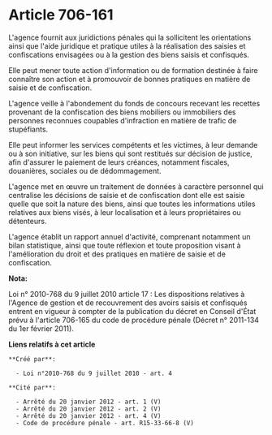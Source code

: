# Article 706-161

L'agence fournit aux juridictions pénales qui la sollicitent les orientations ainsi que l'aide juridique et pratique utiles à
la réalisation des saisies et confiscations envisagées ou à la gestion des biens saisis et confisqués. 

Elle peut mener toute action d'information ou de formation destinée à faire connaître son action et à promouvoir de bonnes
pratiques en matière de saisie et de confiscation. 

L'agence veille à l'abondement du fonds de concours recevant les recettes provenant de la confiscation des biens mobiliers ou
immobiliers des personnes reconnues coupables d'infraction en matière de trafic de stupéfiants. 

Elle peut informer les services compétents et les victimes, à leur demande ou à son initiative, sur les biens qui sont
restitués sur décision de justice, afin d'assurer le paiement de leurs créances, notamment fiscales, douanières, sociales ou
de dédommagement. 

L'agence met en œuvre un traitement de données à caractère personnel qui centralise les décisions de saisie et de
confiscation dont elle est saisie quelle que soit la nature des biens, ainsi que toutes les informations utiles relatives aux
biens visés, à leur localisation et à leurs propriétaires ou détenteurs. 

L'agence établit un rapport annuel d'activité, comprenant notamment un bilan statistique, ainsi que toute réflexion et toute
proposition visant à l'amélioration du droit et des pratiques en matière de saisie et de confiscation.

**Nota:**

Loi n° 2010-768 du 9 juillet 2010 article 17 : Les dispositions relatives à l'Agence de gestion et de recouvrement des avoirs
saisis et confisqués entrent en vigueur à compter de la publication du décret en Conseil d'État prévu à l'article 706-165 du
code de procédure pénale (Décret n° 2011-134 du 1er février 2011).

**Liens relatifs à cet article**

	**Créé par**:

	  - Loi n°2010-768 du 9 juillet 2010 - art. 4

	**Cité par**:

	  - Arrêté du 20 janvier 2012 - art. 1 (V)
	  - Arrêté du 20 janvier 2012 - art. 2 (V)
	  - Arrêté du 20 janvier 2012 - art. 4 (V)
	  - Code de procédure pénale - art. R15-33-66-8 (V)
